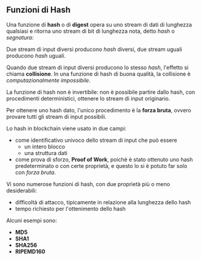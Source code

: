 ## Funzioni di Hash

Una funzione di **hash** o di **digest** opera su uno stream di dati di lunghezza qualsiasi e ritorna uno stream di bit di lunghezza nota, detto _hash_ o _segnatura_:

Due stream di input diversi producono _hash_ diversi, due stream uguali producono _hash_ uguali.

Quando due stream di input diversi producono lo stesso _hash_, l'effetto si chiama **collisione**. In una funzione di hash di buona qualità, la collisione è _computazionalmente impossibile_.

La funzione di hash non è invertibile: non è possibile partire dallo hash, con procedimenti deterministici, ottenere lo stream di input originario.

Per ottenere uno hash dato, l'unico procedimento è la **forza bruta**, ovvero provare tutti gli stream di input possibili.

Lo hash in blockchain viene usato in due campi:

* come identificativo univoco dello stream di input che può essere
  * un intero blocco
  * una struttura dati
* come prova di sforzo, **Proof of Work**, poichè è stato ottenuto uno hash predeterminato o con certe proprietà, e questo lo si è potuto far solo con _forza bruta_.

Vi sono numerose funzioni di hash, con due proprietà più o meno desiderabili:

* difficoltà di attacco, tipicamente in relazione alla lunghezza dello hash
* tempo richiesto per l'ottenimento dello hash

Alcuni esempi sono:

* **MD5**
* **SHA1**
* **SHA256**
* **RIPEMD160**
